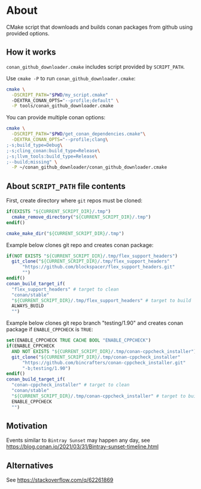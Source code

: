 # About

CMake script that downloads and builds conan packages from github using provided options.

## How it works

`conan_github_downloader.cmake` includes script provided by `SCRIPT_PATH`.

Use `cmake -P` to run `conan_github_downloader.cmake`:

```bash
cmake \
  -DSCRIPT_PATH="$PWD/my_script.cmake"
  -DEXTRA_CONAN_OPTS="--profile;default" \
  -P tools/conan_github_downloader.cmake
```

You can provide multiple conan options:

```bash
cmake \
  -DSCRIPT_PATH="$PWD/get_conan_dependencies.cmake"\
  -DEXTRA_CONAN_OPTS="--profile;clang\
;-s;build_type=Debug\
;-s;cling_conan:build_type=Release\
;-s;llvm_tools:build_type=Release\
;--build;missing" \
  -P ~/conan_github_downloader/conan_github_downloader.cmake
```

## About `SCRIPT_PATH` file contents

First, create directory where `git` repos must be cloned:

```cmake
if(EXISTS "${CURRENT_SCRIPT_DIR}/.tmp")
  cmake_remove_directory("${CURRENT_SCRIPT_DIR}/.tmp")
endif()

cmake_make_dir("${CURRENT_SCRIPT_DIR}/.tmp")
```

Example below clones git repo and creates conan package:

```cmake
if(NOT EXISTS "${CURRENT_SCRIPT_DIR}/.tmp/flex_support_headers")
  git_clone("${CURRENT_SCRIPT_DIR}/.tmp/flex_support_headers"
      "https://github.com/blockspacer/flex_support_headers.git"
      "")
endif()
conan_build_target_if(
  "flex_support_headers" # target to clean
  "conan/stable"
  "${CURRENT_SCRIPT_DIR}/.tmp/flex_support_headers" # target to build
  ALWAYS_BUILD
  "")
```

Example below clones git repo branch "testing/1.90" and creates conan package if `ENABLE_CPPCHECK` is `TRUE`:

```cmake
set(ENABLE_CPPCHECK TRUE CACHE BOOL "ENABLE_CPPCHECK")
if(ENABLE_CPPCHECK
  AND NOT EXISTS "${CURRENT_SCRIPT_DIR}/.tmp/conan-cppcheck_installer")
  git_clone("${CURRENT_SCRIPT_DIR}/.tmp/conan-cppcheck_installer"
      "https://github.com/bincrafters/conan-cppcheck_installer.git"
      "-b;testing/1.90")
endif()
conan_build_target_if(
  "conan-cppcheck_installer" # target to clean
  "conan/stable"
  "${CURRENT_SCRIPT_DIR}/.tmp/conan-cppcheck_installer" # target to build
  ENABLE_CPPCHECK
  "")
```

## Motivation

Events similar to `Bintray Sunset` may happen any day, see https://blog.conan.io/2021/03/31/Bintray-sunset-timeline.html

## Alternatives

See https://stackoverflow.com/q/62261869
